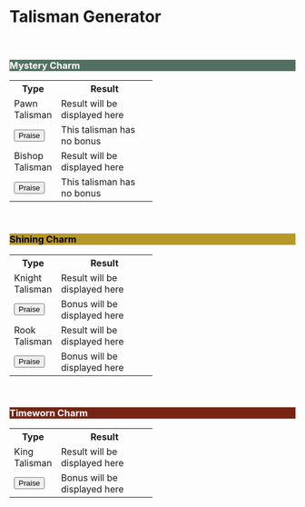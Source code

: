 <html lang="en">
<head>
    <meta charset="UTF-8">
    <meta name="viewport" content="width=device-width, initial-scale=1.0">
    <title>Talisman Generator</title>
    <link rel="stylesheet" href="style.css">
</head>
<body>
    <h1>Talisman Generator</h1>
    <br>    
    <!-- Mystery Charm -->
    <h3 style="background-color: #527061; color: white;">Mystery Charm</h3>
    <table style="width: 50%;">
        <tr>
            <th class="type" style="width: 20%;">Type</th>
            <th class="result-cell">Result</th>
        </tr>
        <tr>
            <td>Pawn Talisman</td>
            <td class="result" id="pawnResult">Result will be displayed here</td>
        </tr>
        <tr>
            <td class="button-cell"><button id="generatePawnButton">Praise</button></td>
            <td>This talisman has no bonus</td>
        </tr>
        <tr>
            <td>Bishop Talisman</td>
            <td class="result" id="bishopResult">Result will be displayed here</td>
        </tr>
        <tr>
            <td class="button-cell"><button id="generateBishopButton">Praise</button></td>
            <td>This talisman has no bonus</td>
        </tr>
    </table>    
    <br>    
    <!-- Shining Charm -->
    <h3 style="background-color: #B7982A; color: black;">Shining Charm</h3>
    <table style="width: 50%;">
        <tr>
            <th class="type" style="width: 20%;">Type</th>
            <th class="result-cell">Result</th>
        </tr>
        <tr>
            <td>Knight Talisman</td>
            <td class="result" id="knightResult">Result will be displayed here</td>
        </tr>
        <tr>
            <td class="button-cell"><button id="generateKnightButton">Praise</button></td>
            <td id="knightBonus">Bonus will be displayed here</td>
        </tr>
        <tr>
            <td>Rook Talisman</td>
            <td class="result" id="rookResult">Result will be displayed here</td>
        </tr>
        <tr>
            <td class="button-cell">
                <button id="generateRookButton">Praise</button></td>
                <td id="rookBonus">Bonus will be displayed here</td>
        </tr>
    </table>    
    <br>    
    <!-- Timeworn Charm -->
    <h3 style="background-color: #752414; color: white;">Timeworn Charm</h3>
    <table style="width: 50%;">
        <tr>
            <th class="type" style="width: 20%;">Type</th>
            <th class="result-cell">Result</th>
        </tr>        
        <tr>
            <td>King Talisman</td>
            <td class="result" id="kingResult">Result will be displayed here</td>
        </tr>
        <tr>
            <td class="button-cell"><button id="generateKingButton">Praise</button></td>
            <td id="kingBonus">Bonus will be displayed here</td>
        </tr>
    </table>    
    <script src="MainSkillRandom.js"></script>
    <script src="BonusRandom.js"></script>
</body>
</html>
